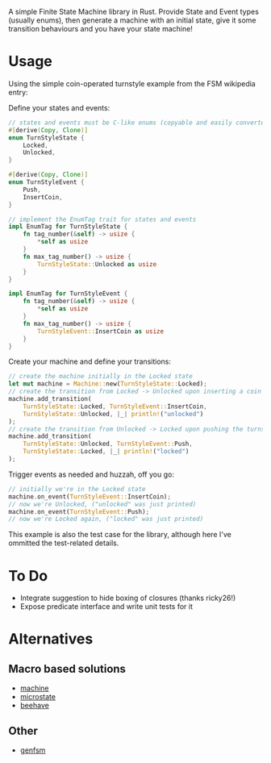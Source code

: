 
A simple Finite State Machine library in Rust. Provide State and Event types (usually enums), then generate a machine with an initial state, give it some transition behaviours and you have your state machine!

# Usage #

Using the simple coin-operated turnstyle example from the FSM wikipedia entry:

Define your states and events:
```rust
// states and events must be C-like enums (copyable and easily converted to primitives)
#[derive(Copy, Clone)]
enum TurnStyleState {
	Locked,
	Unlocked,
}

#[derive(Copy, Clone)]
enum TurnStyleEvent {
	Push,
	InsertCoin,
}

// implement the EnumTag trait for states and events
impl EnumTag for TurnStyleState {
	fn tag_number(&self) -> usize {
		*self as usize
	}
	fn max_tag_number() -> usize {
		TurnStyleState::Unlocked as usize
	}
}

impl EnumTag for TurnStyleEvent {
	fn tag_number(&self) -> usize {
		*self as usize
	}
	fn max_tag_number() -> usize {
		TurnStyleEvent::InsertCoin as usize
	}
}
```

Create your machine and define your transitions:
```rust
// create the machine initially in the Locked state
let mut machine = Machine::new(TurnStyleState::Locked);
// create the transition from Locked -> Unlocked upon inserting a coin
machine.add_transition(
	TurnStyleState::Locked, TurnStyleEvent::InsertCoin,
	TurnStyleState::Unlocked, |_| println!("unlocked")
);
// create the transition from Unlocked -> Locked upon pushing the turnstyle
machine.add_transition(
	TurnStyleState::Unlocked, TurnStyleEvent::Push,
	TurnStyleState::Locked, |_| println!("locked")
);
```

Trigger events as needed and huzzah, off you go:
```rust
// initially we're in the Locked state
machine.on_event(TurnStyleEvent::InsertCoin);
// now we're Unlocked, ("unlocked" was just printed)
machine.on_event(TurnStyleEvent::Push);
// now we're Locked again, ("locked" was just printed)
```

This example is also the test case for the library, although here I've ommitted the test-related details.

# To Do #

- Integrate suggestion to hide boxing of closures (thanks ricky26!)
- Expose predicate interface and write unit tests for it

# Alternatives #

## Macro based solutions ##
- [machine](https://crates.io/crates/machine)
- [microstate](https://crates.io/crates/microstate)
- [beehave](https://crates.io/crates/beehave)

## Other ##
- [genfsm](https://crates.io/crates/genfsm)

